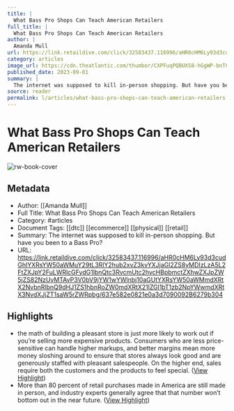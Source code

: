 ```yaml
---
title: |
  What Bass Pro Shops Can Teach American Retailers
full_title: |
  What Bass Pro Shops Can Teach American Retailers
author: |
  Amanda Mull
url: https://link.retaildive.com/click/32583437.116996/aHR0cHM6Ly93d3cudGhlYXRsYW50aWMuY29tL3RlY2hub2xvZ3kvYXJjaGl2ZS8yMDIzLzA5L2FtZXJpY2FuLWRlcGFydG1lbnQtc3RvcmUtc2hvcHBpbmctZXhwZXJpZW5jZS82NzUyMTAvP3V0bV9jYW1wYWlnbj10aGUtYXRsYW50aWMmdXRtX2NvbnRlbnQ9dHJ1ZS1hbnRoZW0mdXRtX21lZGl1bT1zb2NpYWwmdXRtX3NvdXJjZT1saW5rZWRpbg/637e582e0821e0a3d7090092B6279b304
category: articles
image_url: https://cdn.theatlantic.com/thumbor/CXPFuqPQBUXS8-hGgWP-bnTCTEY=/0x10:2000x1052/1200x625/media/img/mt/2023/08/bass_pro/original.jpg
published_date: 2023-09-01
summary: |
  The internet was supposed to kill in-person shopping. But have you been to a Bass Pro?
source: reader
permalink: l/articles/what-bass-pro-shops-can-teach-american-retailers
---
```

# What Bass Pro Shops Can Teach American Retailers

![rw-book-cover](https://cdn.theatlantic.com/thumbor/CXPFuqPQBUXS8-hGgWP-bnTCTEY=/0x10:2000x1052/1200x625/media/img/mt/2023/08/bass_pro/original.jpg)

## Metadata
- Author: [[Amanda Mull]]
- Full Title: What Bass Pro Shops Can Teach American Retailers
- Category: #articles
- Document Tags: [[dtc]] [[ecommerce]] [[physical]] [[retail]] 
- Summary: The internet was supposed to kill in-person shopping. But have you been to a Bass Pro?
- URL: https://link.retaildive.com/click/32583437.116996/aHR0cHM6Ly93d3cudGhlYXRsYW50aWMuY29tL3RlY2hub2xvZ3kvYXJjaGl2ZS8yMDIzLzA5L2FtZXJpY2FuLWRlcGFydG1lbnQtc3RvcmUtc2hvcHBpbmctZXhwZXJpZW5jZS82NzUyMTAvP3V0bV9jYW1wYWlnbj10aGUtYXRsYW50aWMmdXRtX2NvbnRlbnQ9dHJ1ZS1hbnRoZW0mdXRtX21lZGl1bT1zb2NpYWwmdXRtX3NvdXJjZT1saW5rZWRpbg/637e582e0821e0a3d7090092B6279b304

## Highlights
- the math of building a pleasant store is just more likely to work out if you’re selling more expensive products. Consumers who are less price-sensitive can handle higher markups, and better margins mean more money sloshing around to ensure that stores always look good and are generously staffed with pleasant salespeople. On the higher end, sales require both the customers and the products to feel special. ([View Highlight](https://read.readwise.io/read/01hchkvzh0g68p0d9tt9bp2sjk))
- More than 80 percent of retail purchases made in America are still made in person, and industry experts generally agree that that number won’t bottom out in the near future. ([View Highlight](https://read.readwise.io/read/01hchkxzmaxhbm0mkqa891403s))


